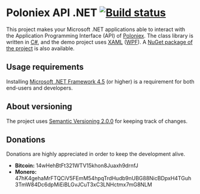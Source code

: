 # Poloniex API .NET [![Build status](https://ci.appveyor.com/api/projects/status/78q4otttko9v3cid)](https://ci.appveyor.com/project/JoJatekok/poloniexapi-net)
This project makes your Microsoft .NET applications able to interact with the Application Programming Interface (API) of [Poloniex][].
The class library is written in [C#][], and the demo project uses [XAML][] ([WPF][]). A [NuGet package of the project][] is also available.

[Poloniex]: https://www.poloniex.com
[C#]: http://wikipedia.org/wiki/C_Sharp_%28programming_language%29
[XAML]: http://wikipedia.org/wiki/XAML
[WPF]: http://wikipedia.org/wiki/Windows_Presentation_Foundation
[NuGet package of the project]: https://www.nuget.org/packages/PoloniexApi.Net

## Usage requirements
Installing [Microsoft .NET Framework 4.5][] (or higher) is a requirement for both end-users and developers.

[Microsoft .NET Framework 4.5]: http://www.microsoft.com/download/details.aspx?id=30653

## About versioning
The project uses [Semantic Versioning 2.0.0][] for keeping track of changes.

[Semantic Versioning 2.0.0]: http://semver.org/spec/v2.0.0.html

## Donations
Donations are highly appreciated in order to keep the development alive.

- __Bitcoin:__ 14wHehBtFt321WTV15khon8Juaxh9drnfJ
- __Monero:__ 47hK4gehaMrFTQCiV5FEmM54hpqTrdHudb9nUBG88NicBDpxH4TGuh3TmW84Dc6dpMiEiBLGvJCuT3xC3LNHctmx7mG8NLM
